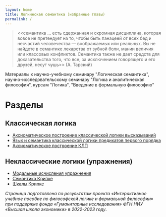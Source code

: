 ```yaml
---
layout: home
title: Логическая семантика (избранные главы)
permalink: /
---
```

> <<семантика ... есть сдержанная и скромная дисциплина, которая вовсе не претендует на то, чтобы быть панацеей от всех бед и несчастий человечества — воображаемых или реальных. Вы не найдете в семантике лекарства от зубной боли, мании величия или классовых конфликтов. Семантика также не дает средств для доказательства того, что все, за исключением говорящего и его друзей, несут чушь>> (А. Тарский)

Материалы к научно-учебному семинару "Логическая семантика", научно-исследовательскому семинару "Логика и аналитическая философия", курсам "Логика", "Введение в формальную философию"

# Разделы 

## Классическая логика 
- [Аксиоматическое построение классической логики высказываний](https://vdolgorukov.github.io/logic-course/pages/1_CPL/1_Axiomatics/)
- [Язык и семантика классической логики предикатов первого порядка](https://vdolgorukov.github.io/logic-course/pages/2_FOL/2_FOL/)
- [Аксиоматическое построение КЛП](https://vdolgorukov.github.io/logic-course/pages/2_FOL/3_Axiomatics_FOL/)

## Неклассические логики (упражнения)
- [Модальные исчисления упражнения](https://vdolgorukov.github.io/logic-course/pages/3_Modal_Logic/5_Axiomatics/)
- [Семантика Крипке](https://vdolgorukov.github.io/logic-course/pages/3_Modal_Logic/6_Kripke_Semantics/)
- [Шкалы Крипке](https://vdolgorukov.github.io/logic-course/pages/3_Modal_Logic/7_frames/)

*Страница подготовлена по результатам проекта «Интерактивное учебное пособие по философской логике и формальной философии» при поддержке фонда «Гуманитарные исследования» ФГН НИУ «Высшая школа экономики» в 2022-2023 году*.

